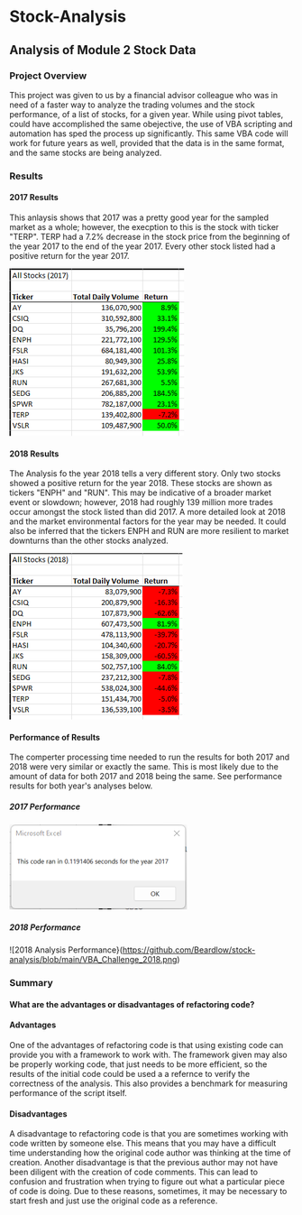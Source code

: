# Stock-Analysis
## Analysis of Module 2 Stock Data

### Project Overview

This project was given to us by a financial advisor colleague who was in need of a faster way to analyze the trading volumes and the stock performance, of a list of stocks, for a given year. While using pivot tables, could have accomplished the same obejective, the use of VBA scripting and automation has sped the process up significantly. This same VBA code will work for future years as well, provided that the data is in the same format, and the same stocks are being analyzed.

### Results

#### 2017 Results
This anlaysis shows that 2017 was a pretty good year for the sampled market as a whole; however, the execption to this is the stock with ticker "TERP". TERP had a 7.2% decrease in the stock price from the beginning of the year 2017 to the end of the year 2017. Every other stock listed had a positive return for the year 2017.

![2017_Returns](https://github.com/Beardlow/stock-analysis/blob/main/2017_Returns.png)

#### 2018 Results
The Analysis fo the year 2018 tells a very different story. Only two stocks showed a positive return for the year 2018. These stocks are shown as tickers "ENPH" and "RUN". This may be indicative of a broader market event or slowdown; however, 2018 had roughly 139 million more trades occur amongst the stock listed than did 2017. A more detailed look at 2018 and the market environmental factors for the year may be needed. It could also be inferred that the tickers ENPH and RUN are more resilient to market downturns than the other stocks analyzed.

![2018 Returns](https://github.com/Beardlow/stock-analysis/blob/main/2018_Returns.png)

#### Performance of Results
The comperter processing time needed to run the results for both 2017 and 2018 were very similar or exactly the same. This is most likely due to the amount of data for both 2017 and 2018 being the same. See performance results for both year's analyses below.

##### 2017 Performance
![2017 Analysis Performance](https://github.com/Beardlow/stock-analysis/blob/main/VBA_Challenge_2017.png)

##### 2018 Performance
![2018 Analysis Performance}(https://github.com/Beardlow/stock-analysis/blob/main/VBA_Challenge_2018.png)

### Summary

#### What are the advantages or disadvantages of refactoring code?

#### Advantages

One of the advantages of refactoring code is that using existing code can provide you with a framework to work with. The framework given may also be properly working code, that just needs to be more efficient, so the results of the initial code could be used a a refernce to verify the correctness of the analysis. This also provides a benchmark for measuring performance of the script itself.

#### Disadvantages

A disadvantage to refactoring code is that you are sometimes working with code written by someone else. This means that you may have a difficult time understanding how the original code author was thinking at the time of creation. Another disadvantage is that the previous author may not have been diligent with the creation of code comments.  This can lead to confusion and frustration when trying to figure out what a particular piece of code is doing. Due to these reasons, sometimes, it may be necessary to start fresh and just use the original code as a reference.
